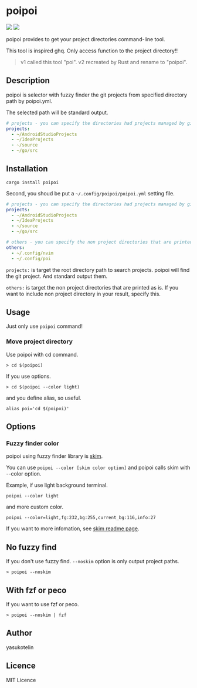 # poipoi

![](https://img.shields.io/crates/v/poipoi)
![](https://img.shields.io/github/license/yasukotelin/poi)

poipoi provides to get your project directories command-line tool.

This tool is inspired ghq. Only access function to the project directory!!

> v1 called this tool "poi". v2 recreated by Rust and rename to "poipoi".

## Description

poipoi is selector with fuzzy finder the git projects from specified directory path by poipoi.yml.

The selected path will be standard output.

```poipoi.yml
# projects - you can specify the directories had projects managed by git.
projects:
  - ~/AndroidStudioProjects
  - ~/IdeaProjects
  - ~/source
  - ~/go/src
```

## Installation

```
cargo install poipoi
```

Second, you shoud be put a `~/.config/poipoi/poipoi.yml` setting file.

```poipoi.yml
# projects - you can specify the directories had projects managed by git.
projects:
  - ~/AndroidStudioProjects
  - ~/IdeaProjects
  - ~/source
  - ~/go/src

# others - you can specify the non project directories that are printed as is.
others:
  - ~/.config/nvim
  - ~/.config/poi
```

`projects:` is target the root directory path to search projects.
poipoi will find the git project. And standard output them.

`others:` is target the non project directories that are printed as is.
If you want to include non project directory in your result, specify this.

## Usage

Just only use `poipoi` command!

### Move project directory

Use poipoi with cd command.

```
> cd $(poipoi)
```

If you use options.

```
> cd $(poipoi --color light)
```

and you define alias, so useful.

```.bashrc
alias poi='cd $(poipoi)'
```

## Options

### Fuzzy finder color

poipoi using fuzzy finder library is [skim](https://github.com/lotabout/skim).

You can use `poipoi --color [skim color option]` and poipoi calls skim with --color option.

Example, if use light background terminal.

```
poipoi --color light
```

and more custom color.

```
poipoi --color=light,fg:232,bg:255,current_bg:116,info:27
```

If you want to more infomation, see [skim readme page](https://github.com/lotabout/skim).

## No fuzzy find

If you don't use fuzzy find. `--noskim` option is only output project paths.

```
> poipoi --noskim
```

## With fzf or peco

If you want to use fzf or peco.

```
> poipoi --noskim | fzf
```

## Author

yasukotelin

## Licence

MIT Licence
